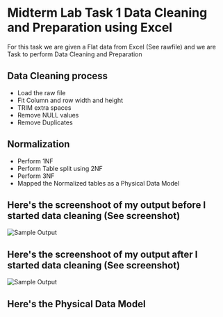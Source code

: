 # Midterm Lab Task 1 Data Cleaning and Preparation using Excel
For this task we are given a Flat data from Excel (See rawfile) and we are Task to perform Data Cleaning and Preparation
## Data Cleaning process
- Load the raw file
- Fit Column and row width and height
- TRIM extra spaces
- Remove NULL values
- Remove Duplicates
## Normalization
- Perform 1NF
- Perform Table split using 2NF
- Perform 3NF
- Mapped the Normalized tables as a Physical Data Model
## Here's the screenshoot of my output before I started data cleaning (See screenshot)
![Sample Output](images/1.JPG)
## Here's the screenshoot of my output after I started data cleaning (See screenshot)
![Sample Output](images/rawdataexcel.PNG)
## Here's the Physical Data Model
